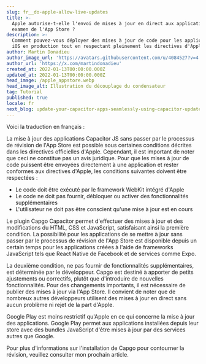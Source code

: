 ```yaml
---
slug: fr__do-apple-allow-live-updates
title: >-
  Apple autorise-t-elle l'envoi de mises à jour en direct aux applications sans
  examen de l'App Store ?
description: >-
  Comment pouvez-vous déployer des mises à jour de code pour les applications
  iOS en production tout en respectant pleinement les directives d'Apple ?
author: Martin Donadieu
author_image_url: 'https://avatars.githubusercontent.com/u/4084527?v=4'
author_url: 'https://x.com/martindonadieu'
created_at: 2022-01-13T00:00:00.000Z
updated_at: 2022-01-13T00:00:00.000Z
head_image: /apple_appstore.webp
head_image_alt: Illustration du découplage du condensateur
tag: Tutorial
published: true
locale: fr
next_blog: update-your-capacitor-apps-seamlessly-using-capacitor-updater
---
```


Voici la traduction en français :

La mise à jour des applications Capacitor JS sans passer par le processus de révision de l'App Store est possible sous certaines conditions décrites dans les directives officielles d'Apple. Cependant, il est important de noter que ceci ne constitue pas un avis juridique. Pour que les mises à jour de code puissent être envoyées directement à une application et rester conformes aux directives d'Apple, les conditions suivantes doivent être respectées :

- Le code doit être exécuté par le framework WebKit intégré d'Apple
- Le code ne doit pas fournir, débloquer ou activer des fonctionnalités supplémentaires
- L'utilisateur ne doit pas être conscient qu'une mise à jour est en cours

Le plugin Capgo Capacitor permet d'effectuer des mises à jour et des modifications du HTML, CSS et JavaScript, satisfaisant ainsi la première condition.
La possibilité pour les applications de se mettre à jour sans passer par le processus de révision de l'App Store est disponible depuis un certain temps pour les applications créées à l'aide de frameworks JavaScript tels que React Native de Facebook et de services comme Expo.

La deuxième condition, ne pas fournir de fonctionnalités supplémentaires, est déterminée par le développeur. Capgo est destiné à apporter de petits ajustements ou correctifs, plutôt que d'introduire de nouvelles fonctionnalités. Pour des changements importants, il est nécessaire de publier des mises à jour via l'App Store. Il convient de noter que de nombreux autres développeurs utilisent des mises à jour en direct sans aucun problème ni rejet de la part d'Apple.

Google Play est moins restrictif qu'Apple en ce qui concerne la mise à jour des applications. Google Play permet aux applications installées depuis leur store avec des bundles JavaScript d'être mises à jour par des services autres que Google.

Pour plus d'informations sur l'installation de Capgo pour contourner la révision, veuillez consulter mon prochain article.